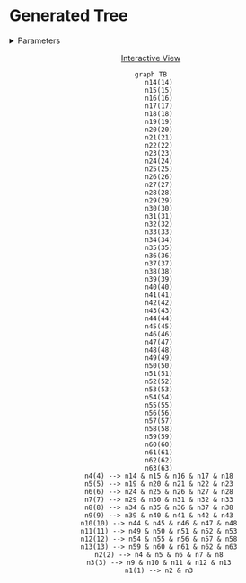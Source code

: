 # Generated Tree

<details>
<summary> Parameters </summary>

- Leaves: 50
- Branches: 5
- Order: Ascending
- Level Outlines: no
- Table Representation: Horizontal (top-down)

```console
enary 50 5 -a -o examples/50x5.md
```

</details>

<div align="center">

[Interactive View](https://mermaid.live/view#pako:eNpF0s1q21AQhuFbEWdRvoADmr8jyYssSu-gXRVvRKw4gdgOrr0oIfdePPb5ujkw1vjRK6HP8nzcLmVddqf547X79X1z6LquO4hD_KENAQkOFVI5DJCBwwgZOUyQqQ3aQ3sOAhUOClUOBjUODmWBBpQFWqEs0AHKAh2hLNAJygLrYSwwgbHAFMYCMxgLzGEssICxwCqMBTbAWGAjjAU2wVjgPZwFLnAWuMJZ4AZngTucBR5wFniFs8AHOAt8hLPAJzgLokewIATBglAEC8IQLAhHsCACwYKoCBbEgGBBjAgWxIRgQe1RWVAFlQVVUVlQDfX_O4A_dI-PT9dvsvt2_RjzrHkOeY7tXoi2Ol0vaJ-n5Kl5WrsF6n1VU9VUNVVNVZs6YGirqVqqlqqlak0dMd5XLVVL1VK1VK2pE6a2mqqn6ql6qt5U6SH9fdnT9XQ9XU_XmysCkbaccqQcKUfKQVkhel-OlCPlSDlSDsoGsbacck25plxTrk1WNPfG5sXrkWYjDQ1MT9KT9CQ9YSnaQ93eeFmV_XLaz2_bsi6fm3J-XfbLpqw3Zbu8zJf386Z8lVWZL-fjz7-H57I-ny7LqpyOl91rWb_M73-WVbl8bOfz8uNt3p3mPX_9mA-_j8f97S9f_wD4Wiov)

```mermaid
graph TB
    n14(14)
    n15(15)
    n16(16)
    n17(17)
    n18(18)
    n19(19)
    n20(20)
    n21(21)
    n22(22)
    n23(23)
    n24(24)
    n25(25)
    n26(26)
    n27(27)
    n28(28)
    n29(29)
    n30(30)
    n31(31)
    n32(32)
    n33(33)
    n34(34)
    n35(35)
    n36(36)
    n37(37)
    n38(38)
    n39(39)
    n40(40)
    n41(41)
    n42(42)
    n43(43)
    n44(44)
    n45(45)
    n46(46)
    n47(47)
    n48(48)
    n49(49)
    n50(50)
    n51(51)
    n52(52)
    n53(53)
    n54(54)
    n55(55)
    n56(56)
    n57(57)
    n58(58)
    n59(59)
    n60(60)
    n61(61)
    n62(62)
    n63(63)
    n4(4) --> n14 & n15 & n16 & n17 & n18
    n5(5) --> n19 & n20 & n21 & n22 & n23
    n6(6) --> n24 & n25 & n26 & n27 & n28
    n7(7) --> n29 & n30 & n31 & n32 & n33
    n8(8) --> n34 & n35 & n36 & n37 & n38
    n9(9) --> n39 & n40 & n41 & n42 & n43
    n10(10) --> n44 & n45 & n46 & n47 & n48
    n11(11) --> n49 & n50 & n51 & n52 & n53
    n12(12) --> n54 & n55 & n56 & n57 & n58
    n13(13) --> n59 & n60 & n61 & n62 & n63
    n2(2) --> n4 & n5 & n6 & n7 & n8
    n3(3) --> n9 & n10 & n11 & n12 & n13
    n1(1) --> n2 & n3
```

</div>
